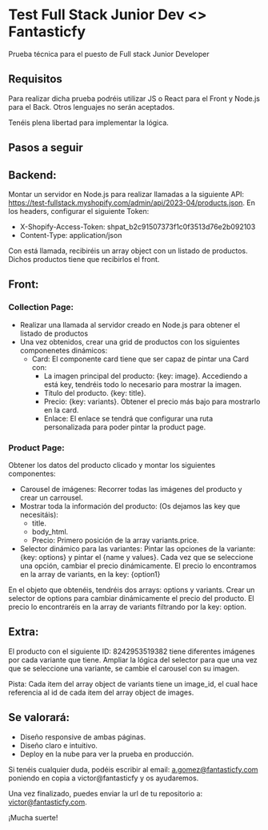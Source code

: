 # Test Full Stack Junior Dev <> Fantasticfy
Prueba técnica para el puesto de Full stack Junior Developer

## Requisitos
Para realizar dicha prueba podréis utilizar JS o React para el Front y Node.js para el Back. Otros lenguajes no serán aceptados.

Tenéis plena libertad para implementar la lógica.

## Pasos a seguir

## Backend:
Montar un servidor en Node.js para realizar llamadas a la siguiente API: https://test-fullstack.myshopify.com/admin/api/2023-04/products.json. En los headers, configurar el siguiente Token:
* X-Shopify-Access-Token: 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
* Content-Type: application/json

Con está llamada, recibiréis un array object con un listado de productos. Dichos productos tiene que recibirlos el front.

## Front:

### Collection Page:

* Realizar una llamada al servidor creado en Node.js para obtener el listado de productos
* Una vez obtenidos, crear una grid de productos con los siguientes componenetes dinámicos:
    * Card: El componente card tiene que ser capaz de pintar una Card con:
        * La imagen principal del producto: {key: image}. Accediendo a está key, tendréis todo lo necesario para mostrar la imagen.
        * Título del producto. {key: title}.
        * Precio: {key: variants}. Obtener el precio más bajo para mostrarlo en la card.
        * Enlace: El enlace se tendrá que configurar una ruta personalizada para poder pintar la product page.

### Product Page:

Obtener los datos del producto clicado y montar los siguientes componentes:

* Carousel de imágenes: Recorrer todas las imágenes del producto y crear un carrousel.
* Mostrar toda la información del producto: (Os dejamos las key que necesitáis):
    * title.
    * body_html.
    * Precio: Primero posición de la array variants.price.
* Selector dinámico para las variantes: Pintar las opciones de la variante: {key: options} y pintar el {name y values}. Cada vez que se seleccione una opción, cambiar el precio dinámicamente. El precio lo encontramos en la array de variants, en la key: {option1}


En el objeto que obtenéis, tendréis dos arrays: options y variants. Crear un selector de options para cambiar dinámicamente el precio del producto. El precio lo encontraréis en la array de variants filtrando por la key: option.

## Extra:
El producto con el siguiente ID: 8242953519382 tiene diferentes imágenes por cada variante que tiene. Ampliar la lógica del selector para que una vez que se seleccione una variante, se cambie el carousel con su imagen.

Pista: Cada item del array object de variants tiene un image_id, el cual hace referencia al id de cada item del array object de images.

## Se valorará:
* Diseño responsive de ambas páginas.
* Diseño claro e intuitivo.
* Deploy en la nube para ver la prueba en producción.

Si tenéis cualquier duda, podéis escribir al email: a.gomez@fantasticfy.com poniendo en copia a victor@fantasticfy y os ayudaremos.

Una vez finalizado, puedes enviar la url de tu repositorio a: victor@fantasticfy.com. 

¡Mucha suerte!
